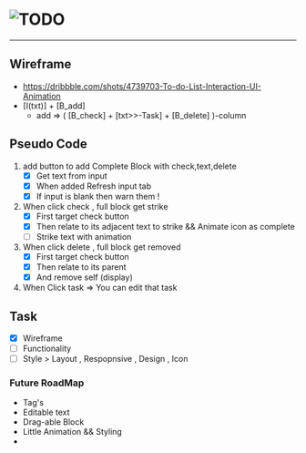 # ![TODO](https://piyush-linux.github.io/TODO/)
---

## Wireframe  
- https://dribbble.com/shots/4739703-To-do-List-Interaction-UI-Animation
- [I(txt)] + [B_add]
    - add => ( [B_check] + [txt>>-Task] + [B_delete] )-column

## Pseudo Code
1. add button to add Complete Block with check,text,delete
    - [x] Get text from input
    - [x] When added Refresh input tab
    - [x] If input is blank then warn them !
2. When click check , full block get strike
    - [x] First target check button 
    - [x] Then relate to its adjacent text to strike && Animate icon as complete
    - [ ] Strike text with animation
3. When click delete , full block get removed
    - [x] First target check button 
    - [x] Then relate to its parent
    - [x] And remove self (display)
4. When Click task => You can edit that task 


## Task
- [x] Wireframe
- [ ] Functionality
- [ ] Style > Layout , Respopnsive , Design , Icon

### Future RoadMap
- Tag's
- Editable text
- Drag-able Block
- Little Animation && Styling
- 
